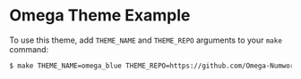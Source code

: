 # Omega Theme Example

To use this theme, add `THEME_NAME` and `THEME_REPO` arguments to your `make` command:
```bash
$ make THEME_NAME=omega_blue THEME_REPO=https://github.com/Omega-Numworks/Omega-Theme-Example
```